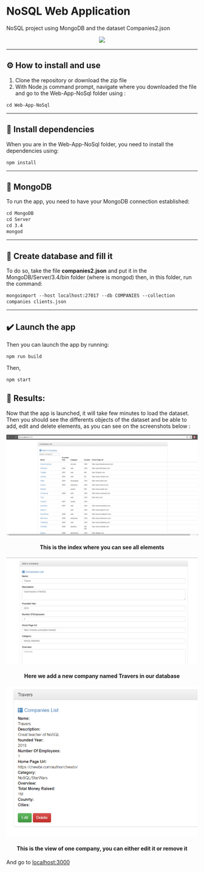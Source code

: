 # NoSQL Web Application

NoSQL project using MongoDB and the dataset Companies2.json

<p align="center"> 
<img src="https://media.giphy.com/media/knnN0jlDc1zVe/giphy.gif">
</p>

***

##  ⚙️ How to install and use

1. Clone the repository or download the zip file 
1. With Node.js command prompt, navigate where you downloaded the file and go to the Web-App-NoSql folder using :
```
cd Web-App-NoSql
```

***

##  🏁 Install dependencies

When you are in the Web-App-NoSql folder, you need to install the dependencies using:

```
npm install 
```
***
##  🐸 MongoDB

To run the app, you need to have your MongoDB connection established:
```
cd MongoDB
cd Server
cd 3.4
mongod
```
***
## 🔼 Create database and fill it

To do so, take the file **companies2.json** and put it in the MongoDB/Server/3.4/bin folder (where is mongod) then, in this folder, run the command:

```
mongoimport --host localhost:27017 --db COMPANIES --collection companies clients.json
```

***

## ✔️ Launch the app

Then you can launch the app by running:

```
npm run build
```
Then,

```
npm start
```

## 💎 Results:

Now that the app is launched, it will take few minutes to load the dataset. Then you should see the differents objects of the dataset and be able to add, edit and delete elements, as you can see on the screenshots below :

<p align="center"> 
<img src="https://github.com/CyrineBzn/Web-App-NoSql/blob/master/index.png">
<h4 align="center">This is the index where you can see all elements</h4>
</p>

<p align="center"> 
<img src="https://github.com/CyrineBzn/Web-App-NoSql/blob/master/add.png">
<h4 align="center">Here we add a new company named Travers in our database</h4>
</p>

<p align="center"> 
<img src="https://github.com/CyrineBzn/Web-App-NoSql/blob/master/view.png">
<h4 align="center">This is the view of one company, you can either edit it or remove it</h4>
</p>


And go to [localhost:3000](http://localhost:3000/)



